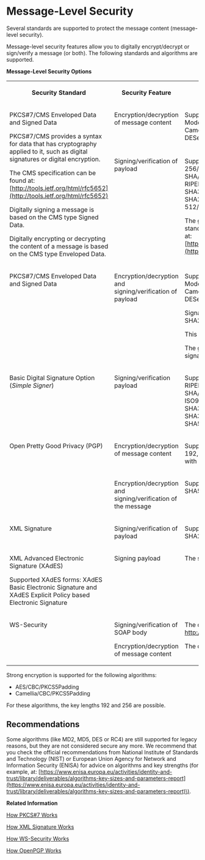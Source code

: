 <!-- loio463a9085156d4672bc4ee9095277e453 -->

# Message-Level Security

Several standards are supported to protect the message content \(message-level security\).

Message-level security features allow you to digitally encrypt/decrypt or sign/verify a message \(or both\). The following standards and algorithms are supported.

**Message-Level Security Options**


<table>
<tr>
<th valign="top">

Security Standard



</th>
<th valign="top">

Security Feature



</th>
<th valign="top">

Supported Algorithms



</th>
</tr>
<tr>
<td valign="top" rowspan="2">

PKCS\#7/CMS Enveloped Data and Signed Data

PKCS\#7/CMS provides a syntax for data that has cryptography applied to it, such as digital signatures or digital encryption.

The CMS specification can be found at: [http://tools.ietf.org/html/rfc5652](http://tools.ietf.org/html/rfc5652)

Digitally signing a message is based on the CMS type Signed Data.

Digitally encrypting or decrypting the content of a message is based on the CMS type Enveloped Data.



</td>
<td valign="top">

Encryption/decryption of message content



</td>
<td valign="top">

Supported algorithms \(by the symmetric key\) for content encryption \(format Cipher/Operation Mode/Padding Scheme\): AES/CBC/PKCS5Padding, ARCFOUR/ECB/NoPadding, Camellia/CBC/PKCS5Padding, CAST5/CBC/PKCS5Padding, DES/CBC/PKCS5Padding, DESede/CBC/PKCS5Padding, RC2/CBC/PKCS5Padding.



</td>
</tr>
<tr>
<td valign="top">

Signing/verification of payload



</td>
<td valign="top">

Supported algorithms for content signing \(digest and encryption algorithm\): SHA3-224/RSA, SHA3-256/RSA, SHA3-384/RSA, SHA3-512/RSA, SHA512/RSA, SHA384/RSA, SHA256/RSA, SHA224/RSA, SHA/RSA, RIPEMD128/RSA, RIPEMD160/RSA, RIPEMD256/RSA, MD5/RSA, MD2/RSA, RIPEMD160andMGF1/RSA-ISO9796-2-2-3, SHAandMGF1/RSA-ISO9796-2-2-3, SHA3-512/DSA, SHA3-384/DSA, SHA3-256/DSA, SHA3-224/DSA, SHA512/DSA, SHA384/DSA, SHA256withDSA, SHA224withDSA, SHA/DSA, SHA3-224/ECDSA, SHA3-256/ECDSA, SHA3-384/ECDSA, SHA3-512/ECDSA, SHA512/ECDSA, SHA384/ECDSA, SHA256/ECDSA, SHA224/ECDSA, SHA1/ECDSA.

The generated signature conforms to the CAdES-BES \(CMS Advanced Electronic Signatures\) signature standard according to the ETSI TS 101 733 V1.7.4, 1.8.1, 1.8.3, 2.1.1. and 2.2.1 specifications published at: [https://www.etsi.org/deliver/etsi\_ts/101700\_101799/101733/02.02.01\_60/ts\_101733v020201p.pdf](https://www.etsi.org/deliver/etsi_ts/101700_101799/101733/02.02.01_60/ts_101733v020201p.pdf).



</td>
</tr>
<tr>
<td valign="top">

PKCS\#7/CMS Enveloped Data and Signed Data



</td>
<td valign="top">

Encryption/decryption and signing/verification of payload



</td>
<td valign="top">

Supported algorithms \(by the symmetric key\) for content encryption \(format Cipher/Operation Mode/Padding Scheme\): AES/CBC/PKCS5Padding, ARCFOUR/ECB/NoPadding, Camellia/CBC/PKCS5Padding, CAST5/CBC/PKCS5Padding, DES/CBC/PKCS5Padding, DESede/CBC/PKCS5Padding, RC2/CBC/PKCS5Padding.

Signature algorithms: MD5/RSA, RIPEMD128/RSA, RIPEMD160/RSA, RIPEMD256/RSA, SHA/RSA, SHA224/RSA, SHA256/RSA, SHA384/RSA, SHA512/RSA.

This is a subset of the algorithms that are supported for PKCS\#7/CMS Enveloped Data and Signed Data.

The generated signature **does not** conform to the CAdES-BES \(CMS Advanced Electronic Signatures\) signature standard.



</td>
</tr>
<tr>
<td valign="top">

Basic Digital Signature Option \(*Simple Signer*\)



</td>
<td valign="top">

Signing/verification payload



</td>
<td valign="top">

Supported algorithms for content signing \(digest and encryption algorithm\): MD5/RSA, MD2/RSA, RIPEMD160andMGF1/RSA-ISO9796-2-2-3, RIPEMD128/RSA, RIPEMD160/RSA, RIPEMD256/RSA, SHA/RSA, SHA/DSA, SHA224/RSA, SHA256/RSA, SHA384/RSA, SHA512/RSA, SHAandMGF1/RSA-ISO9796-2-2-3, SHA256withDSA, SHA224withDSA, SHA3-224/RSA, SHA3-256/RSA, SHA3-384/RSA, SHA3-512/RSA, SHA3-512/DSA, SHA3-384/DSA, SHA3-256/DSA, SHA3-224/DSA, SHA512/DSA, SHA384/DSA, SHA3-224/ECDSA, SHA3-256/ECDSA, SHA3-384/ECDSA, SHA3-512/ECDSA, SHA512/ECDSA, SHA384/ECDSA, SHA256/ECDSA, SHA224/ECDSA, SHA1/ECDSA.



</td>
</tr>
<tr>
<td valign="top" rowspan="2">

Open Pretty Good Privacy \(PGP\)



</td>
<td valign="top">

Encryption/decryption of message content



</td>
<td valign="top">

Supported symmetric key algorithms for content encryption \(symmetric key algorithms\): AES with 128, 192, and 256-bit key, Blowfish \(128 bit key, 16 rounds\), CAST5 \(128 bit key, as per \[RFC2144\]\), DESede with 168-bit key, Twofish with 256-bit key. DES is not supported.



</td>
</tr>
<tr>
<td valign="top">

Encryption/decryption and signing/verification of the message



</td>
<td valign="top">

Supported signature algorithms for PGP signing: MD5, RIPE-MD/160, SHA-1, SHA224, SHA256, SHA384, SHA512.



</td>
</tr>
<tr>
<td valign="top">

XML Signature



</td>
<td valign="top">

Signing/verification of payload



</td>
<td valign="top">

Supported signature algorithms: SHA1/DSA, SHA1/RSA, SHA256/RSA, SHA384/RSA, SHA512/RSA, SHA224/ECDSA, SHA256/ECDSA, SHA384/ECDSA, SHA512/ECDSA.



</td>
</tr>
<tr>
<td valign="top">

XML Advanced Electronic Signature \(XAdES\)

Supported XAdES forms: XAdES Basic Electronic Signature and XAdES Explicit Policy based Electronic Signature



</td>
<td valign="top">

Signing payload



</td>
<td valign="top">

The same signature algorithms as for XML Signature are supported.



</td>
</tr>
<tr>
<td valign="top">

WS-Security



</td>
<td valign="top">

Signing/verification of SOAP body

Encryption/decryption of message content



</td>
<td valign="top">

The default signature algorithm is set by the data in the certificate, that is, one of the following: http://www.w3.org/2000/09/xmldsig\#rsa-sha1 or http://www.w3.org/2000/09/xmldsig\#dsa-sha1.

The default signature digest algorithm is: http://www.w3.org/2000/09/xmldsig\#sha1



</td>
</tr>
</table>

Strong encryption is supported for the following algorithms:

-   AES/CBC/PKCS5Padding
-   Camellia/CBC/PKCS5Padding

For these algorithms, the key lengths 192 and 256 are possible.



## Recommendations

Some algorithms \(like MD2, MD5, DES or RC4\) are still supported for legacy reasons, but they are not considered secure any more. We recommend that you check the official recommendations from National Institute of Standards and Technology \(NIST\) or European Union Agency for Network and Information Security \(ENISA\) for advice on algorithms and key strengths \(for example, at: [https://www.enisa.europa.eu/activities/identity-and-trust/library/deliverables/algorithms-key-sizes-and-parameters-report](https://www.enisa.europa.eu/activities/identity-and-trust/library/deliverables/algorithms-key-sizes-and-parameters-report)\).

**Related Information**  


[How PKCS\#7 Works](how-pkcs-7-works-21325d5.md "You have the option to sign and encrypt message payloads based on PKCS#7/CMS Enveloped Data and Signed Data (PKCS stands for Public Key Cryptography Standards).")

[How XML Signature Works](how-xml-signature-works-9857d50.md "A digital signature ensures the authenticity of a message that way that it guarantees the identity of the signer and that the message was not altered after signing. You have the option to digitally sign and validate a message based on the XML Signature standard (issued by the W3C consortium). Applying this standard means that the digital signature of a document itself is stored as an XML element.")

[How WS-Security Works](how-ws-security-works-2f9a038.md "Messages can be protected according to the WS-Security standard.")

[How OpenPGP Works](how-openpgp-works-29bc188.md "You can use Open Pretty Good Privacy (Open PGP) to digitally sign and encrypt messages.")

